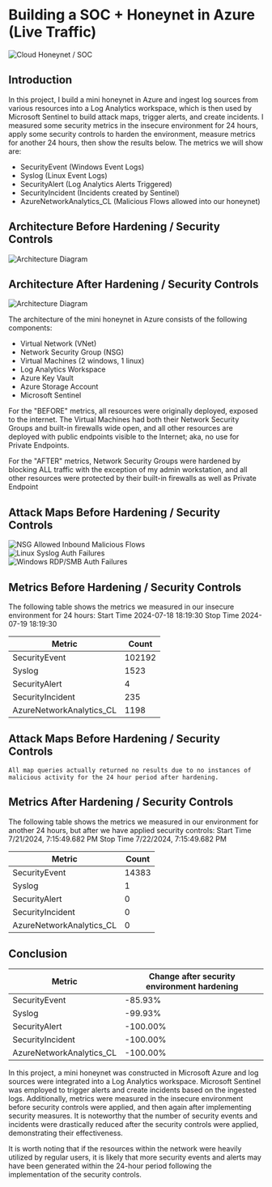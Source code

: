 # Building a SOC + Honeynet in Azure (Live Traffic)
![Cloud Honeynet / SOC](https://i.imgur.com/ZWxe03e.jpg)

## Introduction

In this project, I build a mini honeynet in Azure and ingest log sources from various resources into a Log Analytics workspace, which is then used by Microsoft Sentinel to build attack maps, trigger alerts, and create incidents. I measured some security metrics in the insecure environment for 24 hours, apply some security controls to harden the environment, measure metrics for another 24 hours, then show the results below. The metrics we will show are:

- SecurityEvent (Windows Event Logs)
- Syslog (Linux Event Logs)
- SecurityAlert (Log Analytics Alerts Triggered)
- SecurityIncident (Incidents created by Sentinel)
- AzureNetworkAnalytics_CL (Malicious Flows allowed into our honeynet)

## Architecture Before Hardening / Security Controls
![Architecture Diagram](https://i.imgur.com/aBDwnKb.jpg)

## Architecture After Hardening / Security Controls
![Architecture Diagram](https://i.imgur.com/YQNa9Pp.jpg)

The architecture of the mini honeynet in Azure consists of the following components:

- Virtual Network (VNet)
- Network Security Group (NSG)
- Virtual Machines (2 windows, 1 linux)
- Log Analytics Workspace
- Azure Key Vault
- Azure Storage Account
- Microsoft Sentinel

For the "BEFORE" metrics, all resources were originally deployed, exposed to the internet. The Virtual Machines had both their Network Security Groups and built-in firewalls wide open, and all other resources are deployed with public endpoints visible to the Internet; aka, no use for Private Endpoints.

For the "AFTER" metrics, Network Security Groups were hardened by blocking ALL traffic with the exception of my admin workstation, and all other resources were protected by their built-in firewalls as well as Private Endpoint

## Attack Maps Before Hardening / Security Controls
![NSG Allowed Inbound Malicious Flows](https://i.imgur.com/TltNtfi.png)<br>
![Linux Syslog Auth Failures](https://i.imgur.com/GE4SwKP.png)<br>
![Windows RDP/SMB Auth Failures](https://i.imgur.com/kwNY7ou.png)<br>

## Metrics Before Hardening / Security Controls

The following table shows the metrics we measured in our insecure environment for 24 hours:
Start Time 2024-07-18 18:19:30 
Stop Time 2024-07-19 18:19:30

| Metric                   | Count
| ------------------------ | -----
| SecurityEvent            | 102192
| Syslog                   | 1523
| SecurityAlert            | 4
| SecurityIncident         | 235
| AzureNetworkAnalytics_CL | 1198

## Attack Maps Before Hardening / Security Controls

```All map queries actually returned no results due to no instances of malicious activity for the 24 hour period after hardening.```

## Metrics After Hardening / Security Controls

The following table shows the metrics we measured in our environment for another 24 hours, but after we have applied security controls:
Start Time 7/21/2024, 7:15:49.682 PM
Stop Time 7/22/2024, 7:15:49.682 PM

| Metric                   | Count
| ------------------------ | -----
| SecurityEvent            | 14383
| Syslog                   | 1
| SecurityAlert            | 0
| SecurityIncident         | 0
| AzureNetworkAnalytics_CL | 0

## Conclusion

| Metric                   | Change after security environment hardening
| ------------------------ | -----
| SecurityEvent            | -85.93%
| Syslog                   | -99.93%
| SecurityAlert            | -100.00%
| SecurityIncident         | -100.00%
| AzureNetworkAnalytics_CL | -100.00%

In this project, a mini honeynet was constructed in Microsoft Azure and log sources were integrated into a Log Analytics workspace. Microsoft Sentinel was employed to trigger alerts and create incidents based on the ingested logs. Additionally, metrics were measured in the insecure environment before security controls were applied, and then again after implementing security measures. It is noteworthy that the number of security events and incidents were drastically reduced after the security controls were applied, demonstrating their effectiveness.

It is worth noting that if the resources within the network were heavily utilized by regular users, it is likely that more security events and alerts may have been generated within the 24-hour period following the implementation of the security controls.
